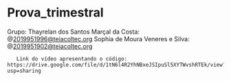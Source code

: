 # Prova_trimestral

Grupo: Thayrelan dos Santos Marçal da Costa: @2019951996@teiacoltec.org
       Sophia de Moura Veneres e Silva: @2019951902@teiacoltec.org

       Link do vídeo apresentando o código: https://drive.google.com/file/d/1tN6l4R2YhNBxeJSIpuSl5XYTWvshRTEk/view?usp=sharing